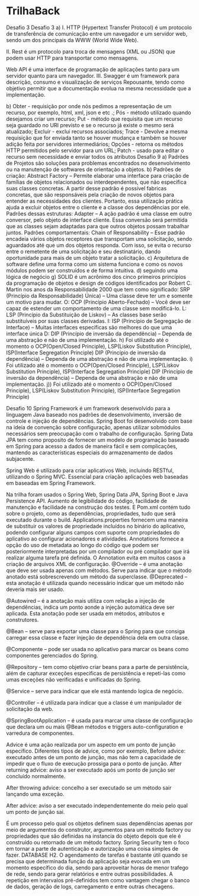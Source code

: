 # TrilhaBack
Desafio 3
Desafio 3 a) I. HTTP (Hypertext Transfer Protocol) é um protocolo de transferência de comunicação entre um navegador e um servidor web, sendo um dos principais da WWW (World Wide Web).

II. Rest é um protocolo para troca de mensagens (XML ou JSON) que podem usar HTTP para transportar como mensagens.

Web API é uma interface de programação de aplicações tanto para um servidor quanto para um navegador. III. Swagger é um framework para descrição, consumo e visualização de serviços Repousante, tendo como objetivo permitir que a documentação evolua na mesma necessidade que a implementação.

b) Obter - requisição por onde nós pedimos a representação de um recurso, por exemplo, html, xml, json e etc .; Pós - método utilizado quando desejamos criar um recurso; Put - método que requisita que um recurso seja guardado no URI previsto e se o recurso já existe o mesmo será atualizado; Excluir - exclui recursos associados; Trace - Devolve a mesma requisição que for enviada tanto se houver mudança e também se houver adição feita por servidores intermediários; Opções - retorna os métodos HTTP permitidos pelo servidor para um URL; Patch - usado para editar o recurso sem necessidade e enviar todos os atributos
Desafio 9
a) Padrões de Projetos são soluções para problemas encontrados no desenvolvimento ou na manutenção de softwares de orientação a objetos.
b) Padrões de criação: Abstract Factory – Permite elaborar uma interface para criação de famílias de objetos relacionados ou interdependentes, que não especifica suas classes concretas. A partir desse padrão é possível fabricas concretas, que são responsáveis ​​pela criação de novos objetos para entender as necessidades dos clientes. Portanto, essa utilização prática ajuda a excluir objetos entre o cliente e a classe dos dependências por ele. Padrões dessas estruturas: Adapter – A ação padrão é uma classe em outro conversor, pelo objeto de interface cliente. Essa conversão será permitida que as classes sejam adaptadas para que outros objetos possam trabalhar juntos. Padrões comportamentais: Chain of Responsability – Esse padrão encadeia vários objetos receptores que transportam uma solicitação, sendo aguardados até que um dos objetos responda. Com isso, se evita o recurso entre o remetente de uma solicitação e seu destinatário, dando oportunidade para 
mais de um objeto tratar a solicitação.
c) Arquitetura de software define uma forma como um sistema funciona e como os novos módulos podem ser construídos e de forma intuitiva.
d) seguindo uma lógica de negócio
g) SOLID é um acrônimo dos cinco primeiros princípios da programação de objetos e design de códigos identificados por Robert C. Martin nos anos da Responsabilidade 2000 que tem como significado:
SRP (Princípio da Responsabilidade) Única) – Uma classe deve ter um e somente um motivo para mudar.
O: OCP (Princípio Aberto-Fechado) – Você deve ser capaz de estender um comportamento de uma classe sem modificá-lo. 
L: LSP (Princípio da Substituição de Liskov) – As classes base serão substituíveis por suas classes derivadas. 
I: ISP (Princípio de Segregação de Interface) – Muitas interfaces especificas são melhores do que uma interface única
D: DIP (Princípio de inversão da dependência) – Dependa de uma abstração e não de uma implementação.
h) Foi utilizado até o momento o OCP(Open/Closed Principle), LSP(Liskov Substitution Principle), ISP(Interface Segregation Principle) 
DIP (Princípio de inversão da dependência) – Dependa de uma abstração e não de uma implementação.
i) Foi utilizado até o momento o OCP(Open/Closed Principle), LSP(Liskov Substitution Principle), ISP(Interface Segregation Principle) DIP (Princípio de inversão da dependência) – Dependa de uma abstração e não de uma implementação.
j)) Foi utilizado até o momento o OCP(Open/Closed Principle), LSP(Liskov Substitution Principle), ISP(Interface Segregation Principle)

Desafio 10
Spring Framework é um framework desenvolvido para a linguagem Java baseado nos padrões de desenvolvimento, inversão de controle e injeção de dependências.
Spring Boot foi desenvolvido com base na ideia de convenção sobre configuração, apenas utilizar sobmódulos necessários sem preocupação com o trabalho de configuração.
Spring Data JPA tem como proposito de fornecer um modelo de programação baseado em Spring para acesso a dados de maneira fácil e sem complicações, mantendo as características especiais do armazenamento de dados subjacente.

Spring Web é utilizado para criar aplicativos Web, incluindo RESTful, utilizando o Spring MVC. Essencial para criação aplicações web baseadas em baseadas em Spring Framework.

Na trilha foram usados o Spring Web, Spring Data JPA, Spring Boot e Java Persistence API.
Aumento de legibilidade do código, facilidade de manutenção e facilidade na construção dos testes.
E
Pom.xml contém tudo sobre o projeto, como as dependências, propriedades, tudo que será executado durante o build.
Applications.properties fornecem uma maneira de substituir os valores de propriedade incluídos no binário do aplicativo, podendo configurar alguns campos com suporte com propriedades do aplicativo ao configurar acionadores e atividades.
Annotations fornece a opção do uso de metadata ao longo do código que podem ser posteriormente interpretadas por um compilador ou pré compilador que irá realizar alguma tarefa pré definida. O Annotation evita em muitos casos a criação de arquivos XML de configuração.
@Override – é uma anotação que deve ser usada apenas com métodos. Serve para indicar que o método anotado está sobrescrevendo um método da superclasse.
@Deprecated – esta anotação é utilizada quando necessário indicar que um método não deveria mais ser usado.

@Autowired – é a anotação mais utiliza com relação a injeção de dependências, indica um ponto aonde a injeção automática deve ser aplicada. Esta anotação pode ser usada em métodos, atributos e construtores.

@Bean – serve para exportar uma classe para o Spring para que consiga carregar essa classe e fazer injeção de dependência dela em outra classe.

@Componente – pode ser usada no aplicativo para marcar os beans como componentes gerenciados do Spring.

@Repository – tem como objetivo criar beans para a parte de persistência, além de capturar exceções especificas de persistência e repeti-las como umas exceções não verificadas e unificadas do Spring.

@Service – serve para indicar que ele está mantendo logica de negócio.

@Controller – é utilizada para indicar que a classe é um manipulador de solicitação da web.

@SpringBootApplication – é usada para marcar uma classe de configuração que declara um ou mais @Bean métodos e triggers auto-configuration e varredura de componentes.

Advice é uma ação realizada por um aspecto em um ponto de junção específico. Diferentes tipos de advice, como por exemplo, Before advice: executado antes de um ponto de junção, mas não tem a capacidade de impedir que o fluxo de execução prossiga para o ponto de junção.
After returning advice: aviso a ser executado após um ponto de junção ser concluído normalmente.

After throwing advice: concelho a ser executado se um método sair lançando uma exceção.

After advice: aviso a ser executado independentemente do meio pelo qual um ponto de junção sai.

É um processo pelo qual os objetos definem suas dependências apenas por meio de argumentos do construtor, argumentos para um método factory ou propriedades que são definidas na instancia do objeto depois que ele é construído ou retornado de um método factory.
Spring Security tem o foco em tornar a parte de autenticação e autorização uma coisa simples de fazer.
DATABASE H2.
O agendamento de tarefas é bastante útil quando se precisa que determinada função da aplicação seja evocada em um momento específico do dia, sendo para aproveitar horas de menor trafego de rede, sendo para gerar relatórios e entre outras possibilidades. A repetição em intervalos pré-definidos tem como vantagem chegar o banco de dados, geração de logs, carregamento e entre outras checagens.
